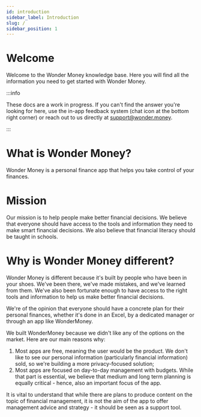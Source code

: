 ```yaml
---
id: introduction
sidebar_label: Introduction
slug: /
sidebar_position: 1
---
```


# Welcome

Welcome to the Wonder Money knowledge base. Here you will find all the information you need to get started with Wonder Money.

:::info

These docs are a work in progress. If you can't find the answer you're looking for here, use the in-app feedback system (chat icon at the bottom right corner) or reach out to us directly at support@wonder.money.

:::

# What is Wonder Money?

Wonder Money is a personal finance app that helps you take control of your finances.

# Mission

Our mission is to help people make better financial decisions. We believe that everyone should have access to the tools and information they need to make smart financial decisions. We also believe that financial literacy should be taught in schools.

# Why is Wonder Money different?

Wonder Money is different because it's built by people who have been in your shoes. We've been there, we've made mistakes, and we've learned from them. We've also been fortunate enough to have access to the right tools and information to help us make better financial decisions.

We're of the opinion that everyone should have a concrete plan for their personal finances, whether it's done in an Excel, by a dedicated manager or through an app like WonderMoney.

We built WonderMoney because we didn't like any of the options on the market. Here are our main reasons why:

1. Most apps are free, meaning the user would be the product. We don't like to see our personal information (particularly financial information) sold, so we're building a more privacy-focused solution;
2. Most apps are focused on day-to-day management with budgets. While that part is essential, we believe that medium and long term planning is equally critical - hence, also an important focus of the app.

It is vital to understand that while there are plans to produce content on the topic of financial management, it is not the aim of the app to offer management advice and strategy - it should be seen as a support tool.
